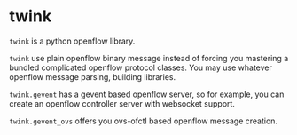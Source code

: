 twink
=====

`twink` is a python openflow library.

`twink` use plain openflow binary message instead of forcing 
you mastering a bundled complicated openflow protocol classes. 
You may use whatever openflow message parsing, building libraries. 

`twink.gevent` has a gevent based openflow server, so for example, 
you can create an openflow controller server with websocket support.

`twink.gevent_ovs` offers you ovs-ofctl based openflow message 
creation.
